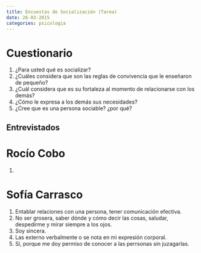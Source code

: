 ```yaml
---
title: Encuestas de Socialización (Tarea)
date: 26-03-2015
categories: psicologia
---
```


# Cuestionario

1. ¿Para usted qué es socializar?
2. ¿Cuáles considera que son las reglas de convivencia que le enseñaron de pequeño?
3. ¿Cuál considera que es su fortaleza al momento de relacionarse con los demás?
4. ¿Cómo le expresa a los demás sus necesidades?
5. ¿Cree que es una persona sociable? ¿por qué?

## Entrevistados

# Rocío Cobo

1. 

# Sofía Carrasco

1. Entablar relaciones con una persona, tener comunicación efectiva.
2. No ser grosera, saber dónde y cómo decir las cosas, saludar, despedirme y mirar siempre a los ojos.
3. Soy sincera.
4. Las externo verbalmente o se nota en mi expresión corporal.
5. Sí, porque me doy permiso de conocer a las perrsonas sin juzagarlas.
